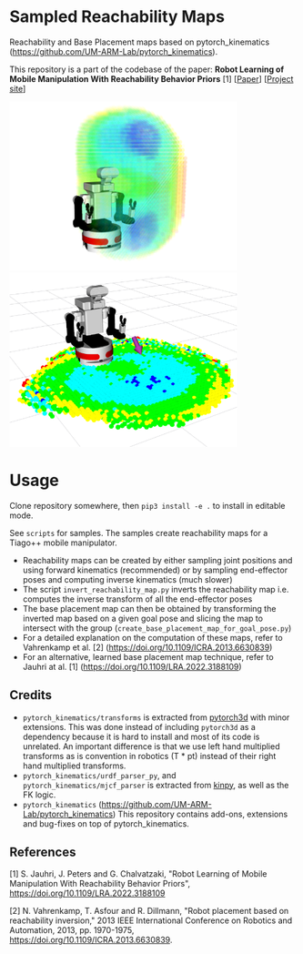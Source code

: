 # Sampled Reachability Maps
Reachability and Base Placement maps based on pytorch_kinematics (https://github.com/UM-ARM-Lab/pytorch_kinematics).

This repository is a part of the codebase of the paper: **Robot Learning of Mobile Manipulation With Reachability Behavior Priors** [1] [[Paper](https://arxiv.org/abs/2203.04051)] [[Project site](https://irosalab.com/rlmmbp/)]

<p float="left">
  <img src="RMap.png" width="400" />
  <img src="IRM.png" width="400" />
</p>

# Usage
Clone repository somewhere, then `pip3 install -e .` to install in editable mode.

See `scripts` for samples. The samples create reachability maps for a Tiago++ mobile manipulator.

- Reachability maps can be created by either sampling joint positions and using forward kinematics (recommended) or by sampling end-effector poses and computing inverse kinematics (much slower)
- The script `invert_reachability_map.py` inverts the reachability map i.e. computes the inverse transform of all the end-effector poses
- The base placement map can then be obtained by transforming the inverted map based on a given goal pose and slicing the map to intersect with the group (`create_base_placement_map_for_goal_pose.py`)
- For a detailed explanation on the computation of these maps, refer to Vahrenkamp et al. [2] (https://doi.org/10.1109/ICRA.2013.6630839)
- For an alternative, learned base placement map technique, refer to Jauhri at al. [1] (https://doi.org/10.1109/LRA.2022.3188109)

## Credits
- `pytorch_kinematics/transforms` is extracted from [pytorch3d](https://github.com/facebookresearch/pytorch3d) with minor extensions.
This was done instead of including `pytorch3d` as a dependency because it is hard to install and most of its code is unrelated.
  An important difference is that we use left hand multiplied transforms as is convention in robotics (T * pt) instead of their
  right hand multiplied transforms.
- `pytorch_kinematics/urdf_parser_py`, and `pytorch_kinematics/mjcf_parser` is extracted from [kinpy](https://github.com/neka-nat/kinpy), as well as the FK logic.
- `pytorch_kinematics` (https://github.com/UM-ARM-Lab/pytorch_kinematics)
This repository contains add-ons, extensions and bug-fixes on top of pytorch_kinematics.

## References
[1] S. Jauhri, J. Peters and G. Chalvatzaki, "Robot Learning of Mobile Manipulation With Reachability Behavior Priors", https://doi.org/10.1109/LRA.2022.3188109

[2] N. Vahrenkamp, T. Asfour and R. Dillmann, "Robot placement based on reachability inversion," 2013 IEEE International Conference on Robotics and Automation, 2013, pp. 1970-1975, https://doi.org/10.1109/ICRA.2013.6630839.
